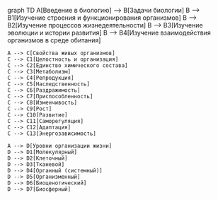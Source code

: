 graph TD
    A[Введение в биологию] --> B[Задачи биологии]
    B --> B1[Изучение строения и функционирования организмов]
    B --> B2[Изучение процессов жизнедеятельности]
    B --> B3[Изучение эволюции и истории развития]
    B --> B4[Изучение взаимодействия организмов в среде обитания]

    A --> C[Свойства живых организмов]
    C --> C1[Целостность и организация]
    C --> C2[Единство химического состава]
    C --> C3[Метаболизм]
    C --> C4[Репродукция]
    C --> C5[Наследственность]
    C --> C6[Раздражимость]
    C --> C7[Приспособленность]
    C --> C8[Изменчивость]
    C --> C9[Рост]
    C --> C10[Развитие]
    C --> C11[Саморегуляция]
    C --> C12[Адаптация]
    C --> C13[Энергозависимость]

    A --> D[Уровни организации жизни]
    D --> D1[Молекулярный]
    D --> D2[Клеточный]
    D --> D3[Тканевой]
    D --> D4[Органный (системный)]
    D --> D5[Организменный]
    D --> D6[Биоценотический]
    D --> D7[Биосферный]
